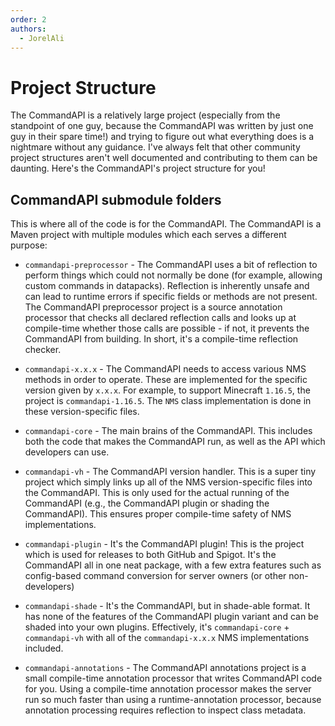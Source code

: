 ```yaml
---
order: 2
authors:
  - JorelAli
---
```


# Project Structure

The CommandAPI is a relatively large project (especially from the standpoint of one guy, because the CommandAPI was written by just one guy in their spare time!) and trying to figure out what everything does is a nightmare without any guidance. I've always felt that other community project structures aren't well documented and contributing to them can be daunting. Here's the CommandAPI's project structure for you!

## CommandAPI submodule folders

This is where all of the code is for the CommandAPI. The CommandAPI is a Maven project with multiple modules which each serves a different purpose:

- `commandapi-preprocessor` - The CommandAPI uses a bit of reflection to perform things which could not normally be done (for example, allowing custom commands in datapacks). Reflection is inherently unsafe and can lead to runtime errors if specific fields or methods are not present. The CommandAPI preprocessor project is a source annotation processor that checks all declared reflection calls and looks up at compile-time whether those calls are possible - if not, it prevents the CommandAPI from building. In short, it's a compile-time reflection checker.

- `commandapi-x.x.x` - The CommandAPI needs to access various NMS methods in order to operate. These are implemented for the specific version given by `x.x.x`. For example, to support Minecraft `1.16.5`, the project is `commandapi-1.16.5`. The `NMS` class implementation is done in these version-specific files.

- `commandapi-core` - The main brains of the CommandAPI. This includes both the code that makes the CommandAPI run, as well as the API which developers can use.

- `commandapi-vh` - The CommandAPI version handler. This is a super tiny project which simply links up all of the NMS version-specific files into the CommandAPI. This is only used for the actual running of the CommandAPI (e.g., the CommandAPI plugin or shading the CommandAPI). This ensures proper compile-time safety of NMS implementations.

- `commandapi-plugin` - It's the CommandAPI plugin! This is the project which is used for releases to both GitHub and Spigot. It's the CommandAPI all in one neat package, with a few extra features such as config-based command conversion for server owners (or other non-developers)

- `commandapi-shade` - It's the CommandAPI, but in shade-able format. It has none of the features of the CommandAPI plugin variant and can be shaded into your own plugins. Effectively, it's `commandapi-core` + `commandapi-vh` with all of the `commandapi-x.x.x` NMS implementations included.

- `commandapi-annotations` - The CommandAPI annotations project is a small compile-time annotation processor that writes CommandAPI code for you. Using a compile-time annotation processor makes the server run so much faster than using a runtime-annotation processor, because annotation processing requires reflection to inspect class metadata.
